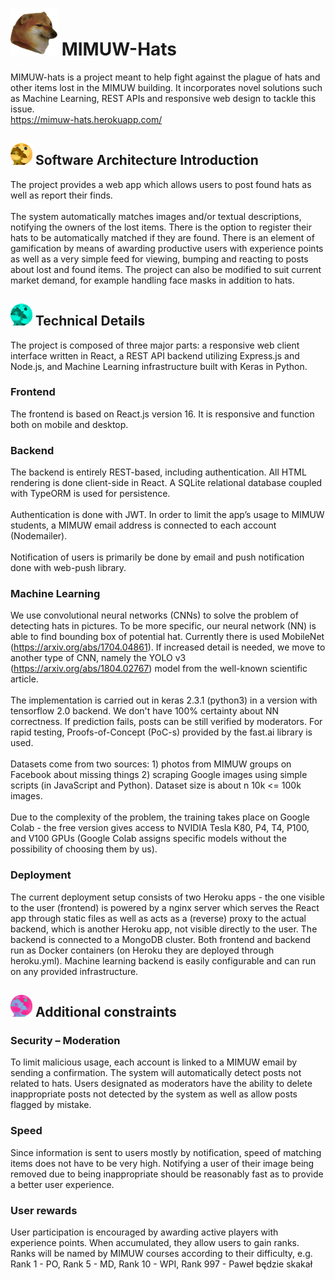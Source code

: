 <img src="client/public/android-chrome-384x384.png" width="75" height="75" /> MIMUW-Hats
=======
MIMUW-hats is a project meant to help fight against the plague of hats and other items lost in the MIMUW building. It incorporates novel solutions such as Machine Learning, REST APIs and responsive web design to tackle this issue.
<br>
https://mimuw-hats.herokuapp.com/
## <img src="client/public/images/sumport.png" width="35" height="35" /> Software Architecture Introduction

The project provides a web app which allows users to post found hats as well as report their finds. <br> <br> The system automatically matches images and/or textual descriptions, notifying the owners of the lost items. There is the option to register their hats to be automatically matched if they are found. There is an element of gamification by means of awarding productive users with experience points as well as a very simple feed for viewing, bumping and reacting to posts about lost and found items. The project can also be modified to suit current market demand, for example handling face masks in addition to hats.

## <img src="client/public/images/sumport_2.png" width="35" height="35" /> Technical Details

The project is composed of three major parts: a responsive web client interface written in React, a REST API backend utilizing Express.js and Node.js, and Machine Learning infrastructure built with Keras in Python.

### Frontend
The frontend is based on React.js version 16. It is responsive and function both on mobile and desktop.

### Backend
The backend is entirely REST-based, including authentication. All HTML rendering is done client-side in React. A SQLite relational database coupled with TypeORM is used for persistence.
<br> <br>
Authentication is done with JWT. In order to limit the app’s usage to MIMUW students, a MIMUW email address is connected to each account (Nodemailer).
<br> <br>
Notification of users is primarily be done by email and push notification done with web-push library.

### Machine Learning
We use convolutional neural networks (CNNs) to solve the problem of detecting hats in pictures. To be more specific, our neural network (NN) is able to find bounding box of potential hat. Currently there is used MobileNet (https://arxiv.org/abs/1704.04861). If increased detail is needed, we move to another type of CNN, namely the YOLO v3 (https://arxiv.org/abs/1804.02767) model from the well-known scientific article. 
<br> <br>
The implementation is carried out in keras 2.3.1 (python3) in a version with tensorflow 2.0 backend. We don't have 100% certainty about NN correctness. If prediction fails, posts can be still verified by moderators.
For rapid testing, Proofs-of-Concept (PoC-s) provided by the fast.ai
library is used.
<br> <br>
Datasets come from two sources: 1) photos from MIMUW groups on
Facebook about missing things 2) scraping Google images using simple
scripts (in JavaScript and Python). Dataset size is about n 10k <=
100k images.
<br> <br>
Due to the complexity of the problem, the training takes place on
Google Colab - the free version gives access to NVIDIA Tesla K80, P4,
T4, P100, and V100 GPUs (Google Colab assigns specific models
without the possibility of choosing them by us).

### Deployment
The current deployment setup consists of two Heroku apps - the one visible to the user (frontend) is powered by a nginx
server which serves the React app through static files as well as acts as a (reverse) proxy to the actual backend, which is another
Heroku app, not visible directly to the user. The backend is connected to a MongoDB cluster. Both frontend and backend run
as Docker containers (on Heroku they are deployed through heroku.yml). Machine learning backend is easily configurable 
and can run on any provided infrastructure.

## <img src="client/public/images/sumport_3.png" width="35" height="35" /> Additional constraints

### Security – Moderation
To limit malicious usage, each account is linked to a MIMUW email
by sending a confirmation. The system will automatically detect posts not
related to hats. Users designated as moderators have the ability to
delete inappropriate posts not detected by the system as well as allow
posts flagged by mistake.
### Speed
Since information is sent to users mostly by notification, speed of
matching items does not have to be very high. Notifying a user of their
image being removed due to being inappropriate should be reasonably
fast as to provide a better user experience.
### User rewards
User participation is encouraged by awarding active players with
experience points. When accumulated, they allow users to gain
ranks. Ranks will be named by MIMUW courses according to their
difficulty, e.g. Rank 1 - PO, Rank 5 - MD, Rank 10 - WPI, Rank 997 - Paweł będzie skakał
